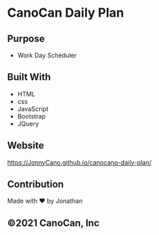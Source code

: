 # CanoCan Daily Plan

## Purpose
* Work Day Scheduler

## Built With
* HTML
* css
* JavaScript
* Bootstrap
* JQuery

## Website
https://JonnyCano.github.io/canocano-daily-plan/

## Contribution
Made with ❤️ by Jonathan

## ©️2021 CanoCan, Inc

